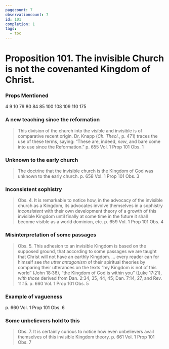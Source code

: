 ```yaml
---
pagecount: 7
observationcount: 7
id: 101
completion: 1
tags:
  - toc
---
```

# Proposition 101. The invisible Church is not the covenanted Kingdom of Christ.

### Props Mentioned
4 9 10 79 80 84 85 100 108 109 110 175
### A new teaching since the reformation
>This division of the church into the visible and invisible is of comparative recent origin. Dr. Knapp (*Ch. Theol.*, p. 471) traces the use of these terms, saying: “These are, indeed, *new*, and bare come into use since the Reformation.”
>p. 655 Vol. 1 Prop 101 Obs. 1
### Unknown to the early church
>The doctrine that the invisible church is the Kingdom of God was unknown to the early church.
>p. 658 Vol. 1 Prop 101 Obs. 3
### Inconsistent sophistry
>Obs. 4. It is remarkable to notice how, in the advocacy of the invisible church as a Kingdom, its advocates involve themselves in a sophistry *inconsistent* with their own development theory of a growth of this invisible Kingdom until finally at some time in the future it shall become visible as a world dominion, etc.
>p. 659 Vol. 1 Prop 101 Obs. 4
### Misinterpretation of some passages
>Obs. 5. This adhesion to an invisible Kingdom is based on the supposed ground, that according to some passages we are taught that Christ will not have an earthly Kingdom.
>...
>every reader can for himself see *the utter antagonism* of their spiritual theories by comparing their utterances on the texts “my Kingdom is not of this world” (John 18:36), “the Kingdom of God is within you” (Luke 17:21), *with those* derived from Dan. 2:34, 35, 44, 45; Dan. 7:14, 27, and Rev. 11:15.
>p. 660 Vol. 1 Prop 101 Obs. 5
### Example of vagueness
p. 660 Vol. 1 Prop 101 Obs. 6
### Some unbelievers hold to this
>Obs. 7. It is certainly curious to notice how even unbelievers avail themselves of this invisible Kingdom theory.
>p. 661 Vol. 1 Prop 101 Obs. 7
